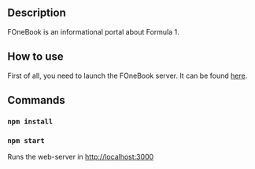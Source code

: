 ## Description
FOneBook is an informational portal about Formula 1.

## How to use
First of all, you need to launch the FOneBook server.
It can be found [here](https://github.com/alexeygasenko/FOneBook-Server).

## Commands

### `npm install`

### `npm start`

Runs the web-server in [http://localhost:3000](http://localhost:3000)
